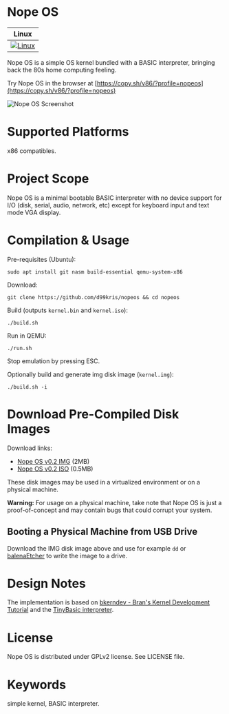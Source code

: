 Nope OS
=======

| **Linux** |
|-----------|
| [![Linux](https://github.com/d99kris/nopeos/workflows/Linux/badge.svg)](https://github.com/d99kris/nopeos/actions?query=workflow%3ALinux) |

Nope OS is a simple OS kernel bundled with a BASIC interpreter, bringing
back the 80s home computing feeling.

Try Nope OS in the browser at [https://copy.sh/v86/?profile=nopeos](https://copy.sh/v86/?profile=nopeos)

![Nope OS Screenshot](/doc/nopeos-helloworld.png)

Supported Platforms
===================
x86 compatibles.

Project Scope
=============
Nope OS is a minimal bootable BASIC interpreter with no device support for
I/O (disk, serial, audio, network, etc) except for keyboard input and text mode
VGA display.

Compilation & Usage
===================
Pre-requisites (Ubuntu):

    sudo apt install git nasm build-essential qemu-system-x86

Download:

    git clone https://github.com/d99kris/nopeos && cd nopeos

Build (outputs `kernel.bin` and `kernel.iso`):

    ./build.sh

Run in QEMU:

    ./run.sh

Stop emulation by pressing ESC.

Optionally build and generate img disk image (`kernel.img`):

    ./build.sh -i

Download Pre-Compiled Disk Images
=================================
Download links:
- [Nope OS v0.2 IMG](https://github.com/d99kris/nopeos/releases/download/v0.2/nopeos-0.2.img) (2MB)
- [Nope OS v0.2 ISO](https://github.com/d99kris/nopeos/releases/download/v0.2/nopeos-0.2.iso) (0.5MB)

These disk images may be used in a virtualized environment or on a physical
machine.

**Warning:** For usage on a physical machine, take note that Nope OS is just a
proof-of-concept and may contain bugs that could corrupt your system.

Booting a Physical Machine from USB Drive
-----------------------------------------
Download the IMG disk image above and use for example `dd` or
[balenaEtcher](https://www.balena.io/etcher) to write the image to a drive.

Design Notes
============
The implementation is based on
[bkerndev - Bran's Kernel Development Tutorial](http://www.osdever.net/bkerndev/Docs/title.htm)
and the
[TinyBasic interpreter](http://www.ittybittycomputers.com/IttyBitty/TinyBasic/).

License
=======
Nope OS is distributed under GPLv2 license. See LICENSE file.

Keywords
========
simple kernel, BASIC interpreter.

